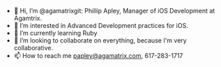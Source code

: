 - 👋 Hi, I’m @agamatrixgit: 
    Phillip Apley, Manager of iOS Development at Agamtrix.
- 👀 I’m interested in Advanced Development practices for iOS.
- 🌱 I’m currently learning Ruby
- 💞️ I’m looking to collaborate on everything, because I'm very collaborative.
- 📫 How to reach me papley@agamatrix.com, 617-283-1717

<!---
agamatrixgit/agamatrixgit is a ✨ special ✨ repository because its `README.md` (this file) appears on your GitHub profile.
You can click the Preview link to take a look at your changes.
--->
